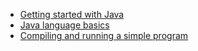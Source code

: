 + [Getting started with Java](http://docs.oracle.com/javase/tutorial/getStarted/index.html)
+ [Java language basics](http://docs.oracle.com/javase/tutorial/java/nutsandbolts/index.html)
+ [Compiling and running a simple program](http://www.oracle.com/technetwork/java/compile-136656.html)

